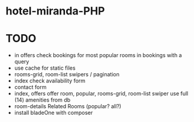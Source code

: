 # hotel-miranda-PHP

# TODO
- in offers check bookings for most popular rooms in bookings with a query
- use cache for static files
- rooms-grid, room-list swipers / pagination
- index check availability form
- contact form
- index, offers offer room, popular, rooms-grid, room-list swiper use full (14) amenities from db
- room-details Related Rooms (popular? all?)
- install bladeOne with composer
